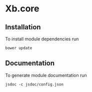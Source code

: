 # Xb.core
## Installation
To install module dependencies run
```
bower update
```
## Documentation
To generate module documentation run
```
jsdoc -c jsdoc/config.json
```